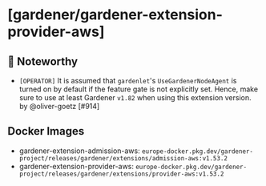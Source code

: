 # [gardener/gardener-extension-provider-aws]

## 📰 Noteworthy

- `[OPERATOR]` It is assumed that `gardenlet`'s `UseGardenerNodeAgent` is turned on by default if the feature gate is not explicitly set. Hence, make sure to use at least Gardener `v1.82` when using this extension version. by @oliver-goetz [#914]

## Docker Images
- gardener-extension-admission-aws: `europe-docker.pkg.dev/gardener-project/releases/gardener/extensions/admission-aws:v1.53.2`
- gardener-extension-provider-aws: `europe-docker.pkg.dev/gardener-project/releases/gardener/extensions/provider-aws:v1.53.2`
